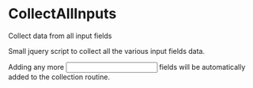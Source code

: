 # CollectAllInputs
Collect data from all input fields

Small jquery script to collect all the various input fields data.

Adding any more <input> fields will be automatically added to the collection routine.

